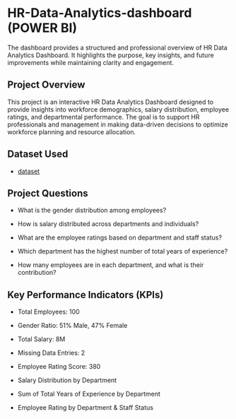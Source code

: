 # HR-Data-Analytics-dashboard (POWER BI)
The dashboard provides a structured and professional overview of HR Data Analytics Dashboard. It highlights the purpose, key insights, and future improvements while maintaining clarity and engagement.

## Project Overview
This project is an interactive HR Data Analytics Dashboard designed to provide insights into workforce demographics, salary distribution, employee ratings, and departmental performance. The goal is to support HR professionals and management in making data-driven decisions to optimize workforce planning and resource allocation.

## Dataset Used
- <a href="https://github.com/Ovart-sam/HR-Data-Analytics-dashboard/blob/main/HR%20employee%20data.csv">dataset</a>

## Project Questions

- What is the gender distribution among employees?

- How is salary distributed across departments and individuals?

- What are the employee ratings based on department and staff status?

- Which department has the highest number of total years of experience?

- How many employees are in each department, and what is their contribution?

## Key Performance Indicators (KPIs)

- Total Employees: 100

- Gender Ratio: 51% Male, 47% Female

- Total Salary: 8M

- Missing Data Entries: 2

- Employee Rating Score: 380

- Salary Distribution by Department

- Sum of Total Years of Experience by Department

- Employee Rating by Department & Staff Status
